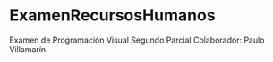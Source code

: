 # ExamenRecursosHumanos
Examen de Programación Visual  Segundo Parcial Colaborador: Paulo Villamarín
